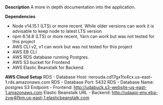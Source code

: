 **Description**
A more in depth documentation into the application.

**Dependencies**
- Node v14.15.1 (LTS) or more recent. While older versions can work it is advisable to keep node to latest LTS version
- npm 6.14.8 (LTS) or more recent, Yarn can work but was not tested for this project
- AWS CLI v2, v1 can work but was not tested for this project
- AWS EB CLI
- AWS RDS database running Postgres.
- AWS S3 bucket for Frontend
- AWS Elastic Beanstalk for Backend.

**AWS Cloud Setup**
RDS - Database Host: nerouda.cd17gx1tx4cx.us-east-1.rds.amazonaws.com
RDS - Database Port: 5432
RDS - Database Name: postgres
S3 Endpoint - Frontend: http://udabuck.s3-website-us-east-1.amazonaws.com
Elastic Beanstalk URL - Backend: http://udaapi-env.eba-zvw4ifkm.us-east-1.elasticbeanstalk.com
